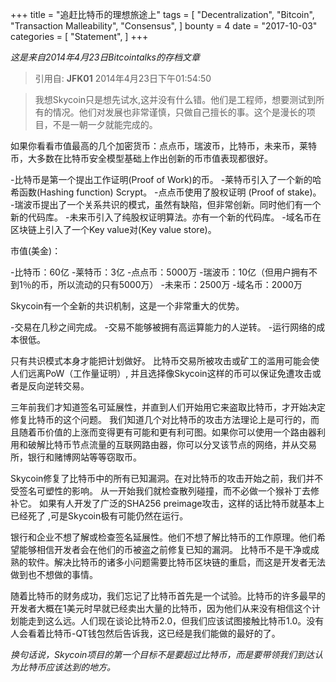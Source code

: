 +++
title = "追赶比特币的理想旅途上"
tags = [
    "Decentralization",
    "Bitcoin",
    "Transaction Malleability",
    "Consensus",
]
bounty = 4
date = "2017-10-03"
categories = [
    "Statement",
]
+++

*这是来自2014年4月23日Bitcointalks的存档文章*

>引用自: **JFK01** 2014年4月23日下午01:54:50

>我想Skycoin只是想先试水,这并没有什么错。他们是工程师，想要测试到所有的情况。他们对发展也非常谨慎，只做自己擅长的事。这个是漫长的项目，不是一朝一夕就能完成的。

如果你看看市值最高的几个加密货币：点点币，瑞波币，比特币，未来币，莱特币，大多数在比特币安全模型基础上作出创新的币市值表现都很好。

-比特币是第一个提出工作证明(Proof of Work)的币。
-莱特币引入了一个新的哈希函数(Hashing function) Scrypt。
-点点币使用了股权证明 (Proof of stake)。
-瑞波币提出了一个关系共识的模式，虽然有缺陷，但非常创新。同时他们有一个新的代码库。
-未来币引入了纯股权证明算法。亦有一个新的代码库。
-域名币在区块链上引入了一个Key value对(Key value store)。

市值(美金)：

-比特币：60亿
-莱特币：3亿
-点点币：5000万
-瑞波币：10亿（但用户拥有不到1％的币，所以流动的只有5000万）
-未来币：2500万
-域名币：2000万

Skycoin有一个全新的共识机制，这是一个非常重大的优势。

-交易在几秒之间完成。
-交易不能够被拥有高运算能力的人逆转。
-运行网络的成本很低。

只有共识模式本身才能把计划做好。 比特币交易所被攻击或矿工的滥用可能会使人们远离PoW（工作量证明）, 并且选择像Skycoin这样的币可以保证免遭攻击或者是反向逆转交易。

三年前我们才知道签名可延展性，并直到人们开始用它来盗取比特币，才开始决定修复比特币的这个问题。 我们知道几个对比特币的攻击方法理论上是可行的，而且随着币价值的上涨而变得更有可能和更有利可图。如果你可以使用一个路由器利用和破解比特币节点流量的互联网路由器，你可以分叉该节点的网络，并从交易所，银行和赌博网站等等窃取币。

Skycoin修复了比特币中的所有已知漏洞。在对比特币的攻击开始之前，我们并不受签名可塑性的影响。 从一开始我们就检查散列碰撞，而不必做一个猴补丁去修补它。 如果有人开发了广泛的SHA256 preimage攻击，这样的话比特币就基本上已经死了 ,可是Skycoin极有可能仍然在运行。

银行和企业不想了解或检查签名延展性。他们不想了解比特币的工作原理。他们希望能够相信开发者会在他们的币被盗之前修复已知的漏洞。 比特币不是干净或成熟的软件。解决比特币的诸多小问题需要比特币区块链的重启，而这是开发者无法做到也不想做的事情。

随着比特币的财务成功，我们忘记了比特币首先是一个试验。比特币的许多最早的开发者大概在1美元时早就已经卖出大量的比特币，因为他们从来没有相信这个计划能走到这么远。人们现在谈论比特币2.0，但我们应该试图接触比特币1.0。没有人会看着比特币-QT钱包然后告诉我，这已经是我们能做的最好的了。

*换句话说，Skycoin项目的第一个目标不是要超过比特币，而是要带领我们到达认为比特币应该达到的地方。*
